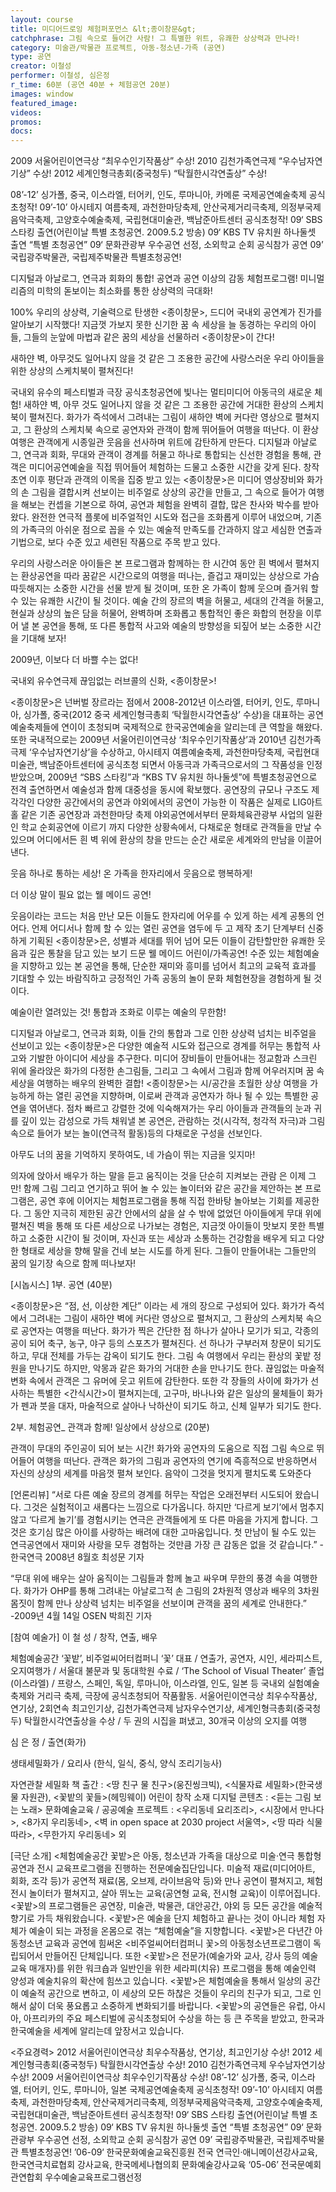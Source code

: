 ```yaml
---
layout: course
title: 미디어드로잉 체험퍼포먼스 &lt;종이창문&gt;
catchphrase: 그림 속으로 들어간 사람! 그 특별한 위트, 유쾌한 상상력과 만나라!
category: 미술관/박물관 프로젝트, 아동-청소년-가족 (공연)
type: 공연
creator: 이철성
performer: 이철성, 심은정
r_time: 60분 (공연 40분 + 체험공연 20분)
images: window
featured_image:
videos:
promos:
docs:
---
```


2009 서울어린이연극상 “최우수인기작품상” 수상!
2010 김천가족연극제 “우수남자연기상” 수상!
2012 세계인형극총회(중국청두) “탁월한시각연출상” 수상!

08’-12’ 싱가폴, 중국, 이스라엘, 터어키, 인도, 루마니아, 카메룬 국제공연예술축제 공식초청작!
09’-10’ 아시테지 여름축제, 과천한마당축제, 안산국제거리극축제, 의정부국제음악극축제, 고양호수예술축제, 국립현대미술관, 백남준아트센터 공식초청작!
09‘ SBS 스타킹 출연(어린이날 특별 초청공연. 2009.5.2 방송)
09‘ KBS TV 유치원 하나둘셋 출연 “특별 초청공연”
09‘ 문화관광부 우수공연 선정, 소외학교 순회 공식참가 공연
09’ 국립광주박물관, 국립제주박물관 특별초청공연!


디지털과 아날로그, 연극과 회화의 통합!
공연과 공연 이상의 감동 체험프로그램!
미니멀리즘의 미학의 돋보이는 최소화를 통한 상상력의 극대화!

100% 우리의 상상력, 기술력으로 탄생한 &lt;종이창문&gt;, 드디어 국내외 공연계가 진가를 알아보기 시작했다!
지금껏 가보지 못한 신기한 꿈 속 세상을 늘 동경하는 우리의 아이들,
그들의 눈앞에 마법과 같은 꿈의 세상을 선물하러 &lt;종이창문&gt;이 간다!

새하얀 벽,
아무것도 일어나지 않을 것 같은 그 조용한 공간에
사랑스러운 우리 아이들을 위한 상상의 스케치북이 펼쳐진다!

국내외 유수의 페스티벌과 극장 공식초청공연에 빛나는 멀티미디어 아동극의 새로운 체험! 새하얀 벽, 아무 것도 일어나지 않을 것 같은 그 조용한 공간에 거대한 환상의 스케치북이 펼쳐진다. 화가가 즉석에서 그려내는 그림이 새하얀 벽에 커다란 영상으로 펼쳐지고, 그 환상의 스케치북 속으로 공연자와 관객이 함께 뛰어들어 여행을 떠난다. 이 환상여행은 관객에게 시종일관 웃음을 선사하며 위트에 감탄하게 만든다. 디지털과 아날로그, 연극과 회화, 무대와 관객이 경계를 허물고 하나로 통합되는 신선한 경험을 통해, 관객은 미디어공연예술을 직접 뛰어들어 체험하는 드물고 소중한 시간을 갖게 된다.
창작초연 이후 평단과 관객의 이목을 집중 받고 있는 &lt;종이창문&gt;은 미디어 영상장비와 화가의 손 그림을 결합시켜 선보이는 비주얼로 상상의 공간을 만들고, 그 속으로 들어가 여행을 해보는 컨셉을 기본으로 하여, 공연과 체험을 완벽히 결합, 많은 찬사와 박수를 받아왔다. 완전한 연극적 플롯에 비주얼적인 시도와 접근을 조화롭게 이루어 내었으며, 기존의 가족극의 아쉬운 점으로 꼽을 수 있는 예술적 만족도를 간과하지 않고 세심한 연출과 기법으로, 보다 수준 있고 세련된 작품으로 주목 받고 있다.

우리의 사랑스러운 아이들은 본 프로그램과 함께하는 한 시간여 동안 흰 벽에서 펼쳐지는 환상공연을 따라 꿈같은 시간으로의 여행을 떠나는, 즐겁고 재미있는 상상으로 가슴 따듯해지는 소중한 시간을 선물 받게 될 것이며, 또한 온 가족이 함께 웃으며 즐거워 할 수 있는 유쾌한 시간이 될 것이다.
예술 간의 장르의 벽을 허물고, 세대의 간격을 허물고, 현실과 상상의 높은 담을 허물어, 완벽하며 조화롭고 통합적인 좋은 화합의 현장을 이루어 낼 본 공연을 통해, 또 다른 통합적 사고와 예술의 방향성을 되짚어 보는 소중한 시간을 기대해 보자!

2009년, 이보다 더 바쁠 수는 없다!

국내외 유수연극제 끊임없는 러브콜의 신화, &lt;종이창문&gt;!

&lt;종이창문&gt;은 넌버벌 장르라는 점에서 2008-2012년 이스라엘, 터어키, 인도, 루마니아, 싱가폴, 중국(2012 중국 세계인형극총회 ‘탁월한시각연출상’ 수상)을 대표하는 공연예술축제들에 연이이 초청되며 국제적으로 한국공연예술을 알리는데 큰 역할을 해왔다. 또한 국내적으로는 2009년 서울어린이연극상 ‘최우수인기작품상’과 2010년 김천가족극제 ‘우수남자연기상’을 수상하고, 아시테지 여름예술축제, 과천한마당축제, 국립현대미술관, 백남준아트센터에 공식초청 되면서 아동극과 가족극으로서의 그 작품성을 인정받았으며, 2009년 “SBS 스타킹”과 “KBS TV 유치원 하나둘셋”에 특별초청공연으로 전격 출연하면서 예술성과 함께 대중성을 동시에 확보했다.
공연장의 규모나 구조도 제각각인 다양한 공간에서의 공연과 야외에서의 공연이 가능한 이 작품은 실제로 LIG아트홀 같은 기존 공연장과 과천한마당 축제 야외공연에서부터 문화체육관광부 사업의 일환인 학교 순회공연에 이르기 까지 다양한 상황속에서, 다채로운 형태로 관객들을 만날 수 있으며 어디에서든 흰 벽 위에 환상의 창을 만드는 순간 새로운 세계와의 만남을 이끌어낸다.

웃음 하나로 통하는 세상! 온 가족을 한자리에서 웃음으로 행복하게!

더 이상 말이 필요 없는 웰 메이드 공연!

웃음이라는 코드는 처음 만난 모든 이들도 한자리에 어우를 수 있게 하는 세계 공통의 언어다. 언제 어디서나 함께 할 수 있는 열린 공연을 염두에 두 고 제작 초기 단계부터 신중하게 기획된 &lt;종이창문&gt;은, 성별과 세대를 뛰어 넘어 모든 이들이 감탄할만한 유쾌한 웃음과 깊은 통찰을 담고 있는 보기 드문 웰 메이드 어린이/가족공연! 수준 있는 체험예술을 지향하고 있는 본 공연을 통해, 단순한 재미와 흥미를 넘어서 최고의 교육적 효과를 기대할 수 있는 바람직하고 긍정적인 가족 공동의 놀이 문화 체험현장을 경험하게 될 것이다.

예술이란 열려있는 것! 통합과 조화로 이루는 예술의 무한함!

디지털과 아날로그, 연극과 회화, 이들 간의 통합과 그로 인한 상상력 넘치는 비주얼을 선보이고 있는 &lt;종이창문&gt;은 다양한 예술적 시도와 접근으로 경계를 허무는 통합적 사고와 기발한 아이디어 세상을 추구한다. 미디어 장비들이 만들어내는 정교함과 스크린 위에 올라앉은 화가의 다정한 손그림들, 그리고 그 속에서 그림과 함께 어우러지며 꿈 속 세상을 여행하는 배우의 완벽한 결합! &lt;종이창문&gt;는 시/공간을 초월한 상상 여행을 가능하게 하는 열린 공연을 지향하며, 이로써 관객과 공연자가 하나 될 수 있는 특별한 공연을 엮어낸다. 점차 빠르고 강렬한 것에 익숙해져가는 우리 아이들과 관객들의 눈과 귀를 깊이 있는 감성으로 가득 채워낼 본 공연은, 관람하는 것(시각적, 청각적 자극)과 그림 속으로 들어가 보는 놀이(연극적 활동)등의 다채로운 구성을 선보인다.

아무도 너의 꿈을 기억하지 못하여도, 네 가슴이 뛰는 지금을 잊지마!

의자에 앉아서 배우가 하는 말을 듣고 움직이는 것을 단순히 지켜보는 관람 은 이제 그만! 함께 그림 그리고 연기하고 뛰어 놀 수 있는 놀이터와 같은 공간을 제안하는 본 프로그램은, 공연 후에 이어지는 체험프로그램을 통해 직접 한바탕 놀아보는 기회를 제공한다. 그 동안 지극히 제한된 공간 안에서의 삶을 살 수 밖에 없었던 아이들에게 무대 위에 펼쳐진 벽을 통해 또 다른 세상으로 나가보는 경험은, 지금껏 아이들이 맛보지 못한 특별하고 소중한 시간이 될 것이며, 자신과 또는 세상과 소통하는 건강함을 배우게 되고 다양한 형태로 세상을 향해 말을 건네 보는 시도를 하게 된다. 그들이 만들어내는 그들만의 꿈의 일기장 속으로 함께 떠나보자!

[시놉시스]
1부. 공연 (40분)

&lt;종이창문&gt;은 “점, 선, 이상한 계단” 이라는 세 개의 장으로 구성되어 있다. 화가가 즉석에서 그려내는 그림이 새하얀 벽에 커다란 영상으로 펼쳐지고, 그 환상의 스케치북 속으로 공연자는 여행을 떠난다. 화가가 찍은 간단한 점 하나가 살아나 모기가 되고, 각종의 공이 되어 축구, 농구, 야구 등의 스포츠가 펼쳐진다. 선 하나가 구부러져 창문이 되기도 하고, 무대 전체를 가두는 감옥이 되기도 한다. 그림 속 여행에서 우리는 환상의 꽃밭 정원을 만나기도 하지만, 악몽과 같은 화가의 거대한 손을 만나기도 한다. 끊임없는 마술적 변화 속에서 관객은 그 유머에 웃고 위트에 감탄한다.
또한 각 장들의 사이에 화가가 선사하는 특별한 &lt;간식시간&gt;이 펼쳐지는데, 고구마, 바나나와 같은 일상의 물체들이 화가가 펜과 붓을 대자, 마술적으로 살아나 낙하산이 되기도 하고, 신체 일부가 되기도 한다.

2부. 체험공연_ 관객과 함께! 일상에서 상상으로 (20분)

관객이 무대의 주인공이 되어 보는 시간! 화가와 공연자의 도움으로 직접 그림 속으로 뛰어들어 여행을 떠난다. 관객은 화가의 그림과 공연자의 연기에 즉흥적으로 반응하면서 자신의 상상의 세계를 마음껏 펼쳐 보인다. 음악이 그것을 멋지게 펼치도록 도와준다

[언론리뷰]
“서로 다른 예술 장르의 경계를 허무는 작업은 오래전부터 시도되어 왔습니다. 그것은 실험적이고 새롭다는 느낌으로 다가옵니다. 하지만 ‘다르게 보기’에서 멈추지 않고 ‘다르게 놀기’를 경험시키는 연극은 관객들에게 또 다른 마음을 가지게 합니다. 그것은 호기심 많은 아이를 사랑하는 배려에 대한 고마움입니다. 첫 만남이 될 수도 있는 연극공연에서 재미와 사랑을 모두 경험하는 것만큼 가장 큰 감동은 없을 것 같습니다.”
-한국연극 2008년 8월호 최성문 기자

“무대 위에 배우는 살아 움직이는 그림들과 함께 놀고 싸우며 무한의 풍경 속을 여행한다. 화가가 OHP를 통해 그려내는 아날로그적 손 그림의 2차원적 영상과 배우의 3차원 몸짓이 함께 만나 상상력 넘치는 비주얼을 선보이며 관객을 꿈의 세계로 안내한다.”
-2009년 4월 14일 OSEN 박희진 기자

[참여 예술가]
이 철 성 / 창작, 연출, 배우

체험예술공간 ‘꽃밭’, 비주얼씨어터컴퍼니 ‘꽃’ 대표 / 연출가, 공연자, 시인, 세라피스트, 오지여행가 / 서울대 불문과 및 동대학원 수료 / ‘The School of Visual Theater’ 졸업(이스라엘) / 프랑스, 스페인, 독일, 루마니아, 이스라엘, 인도, 일본 등 국내외 실험예술축제와 거리극 축제, 극장에 공식초청되어 작품활동. 서울어린이연극상 최우수작품상, 연기상, 2회연속 최고인기상, 김천가족연극제 남자우수연기상, 세계인형극총회(중국청두) 탁월한시각연출상을 수상 / 두 권의 시집을 펴냈고, 30개국 이상의 오지를 여행

심 은 정 / 출연(화가)

생태세밀화가 / 요리사 (한식, 일식, 중식, 양식 조리기능사)

자연관찰 세밀화 책 출간 : &lt;땅 친구 물 친구&gt;(웅진씽크빅), &lt;식물자료 세밀화&gt;(한국생물 자원관), &lt;꽃밭의 꽃들&gt;(헤밍웨이)
어린이 창작 소재 디지털 콘텐츠 : &lt;듣는 그림 보는 노래&gt;
문화예술교육 / 공공예술 프로젝트 : &lt;우리동네 요리조리&gt;, &lt;시장에서 만나다&gt;, &lt;8가지 우리동네&gt;, &lt;벽 in open space at 2030 project 서울역&gt;, &lt;땅 따라 식물 따라&gt;, &lt;무한가지 우리동네&gt; 외

[극단 소개]
&lt;체험예술공간 꽃밭&gt;은 아동, 청소년과 가족을 대상으로 미술·연극 통합형 공연과 전시 교육프로그램을 진행하는 전문예술집단입니다. 미술적 재료(미디어아트, 회화, 조각 등)가 공연적 재료(몸, 오브제, 라이브음악 등)와 만나 공연이 펼쳐지고, 체험전시 놀이터가 펼쳐지고, 살아 뛰노는 교육(공연형 교육, 전시형 교육)이 이루어집니다. &lt;꽃밭&gt;의 프로그램들은 공연장, 미술관, 박물관, 대안공간, 야외 등 모든 공간을 예술적 향기로 가득 채워왔습니다. &lt;꽃밭&gt;은 예술을 단지 체험하고 끝나는 것이 아니라 체험 자체가 예술이 되는 과정을 온몸으로 겪는 “체험예술”을 지향합니다.
&lt;꽃밭&gt;은 다년간 아동청소년 교육과 공연에 힘써온 &lt;비주얼씨어터컴퍼니 꽃&gt;의 아동청소년프로그램이 독립되어서 만들어진 단체입니다. 또한 &lt;꽃밭&gt;은 전문가(예술가와 교사, 강사 등의 예술교육 매개자)를 위한 워크숍과 일반인을 위한 세라피(치유) 프로그램을 통해 예술인력 양성과 예술치유의 확산에 힘쓰고 있습니다.
&lt;꽃밭&gt;은 체험예술을 통해서 일상의 공간이 예술적 공간으로 변하고, 이 세상의 모든 하찮은 것들이 우리의 친구가 되고, 그로 인해서 삶이 더욱 풍요롭고 소중하게 변화되기를 바랍니다.
&lt;꽃밭&gt;의 공연들은 유럽, 아시아, 아프리카의 주요 페스티벌에 공식초청되어 수상을 하는 등 큰 주목을 받았고, 한국과 한국예술을 세계에 알리는데 앞장서고 있습니다.

&lt;주요경력&gt;
2012 서울어린이연극상 최우수작품상, 연기상, 최고인기상 수상!
2012 세계인형극총회(중국청두) 탁월한시각연출상 수상!
2010 김천가족연극제 우수남자연기상 수상!
2009 서울어린이연극상 최우수인기작품상 수상!
08’-12’ 싱가폴, 중국, 이스라엘, 터어키, 인도, 루마니아, 일본 국제공연예술축제 공식초청작!
09’-10’ 아시테지 여름축제, 과천한마당축제, 안산국제거리극축제, 의정부국제음악극축제, 고양호수예술축제, 국립현대미술관, 백남준아트센터 공식초청작!
09‘ SBS 스타킹 출연(어린이날 특별 초청공연. 2009.5.2 방송)
09‘ KBS TV 유치원 하나둘셋 출연 “특별 초청공연”
09‘ 문화관광부 우수공연 선정, 소외학교 순회 공식참가 공연
09’ 국립광주박물관, 국립제주박물관 특별초청공연!
’06-09‘ 한국문화예술교육진흥원 전국 연극인·애니메이션강사교육, 한국연극치료협회 강사교육, 한국메세나협의회 문화예술강사교육
‘05-06’ 전국문예회관연합회 우수예술교육프로그램선정
